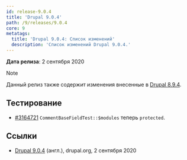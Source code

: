 ```yaml
---
id: release-9.0.4
title: 'Drupal 9.0.4'
path: /9/releases/9.0.4
core: 9
metatags:
  title: 'Drupal 9.0.4: Список изменений'
  description: 'Список изменений Drupal 9.0.4.'
---
```


**Дата релиза**: 2 сентября 2020

> [!NOTE]
> Данный релиз также содержит изменения внесенные в [Drupal 8.9.4](../../8/releases/release-8.9.4.md).

## Тестирование

- [#3164721](https://www.drupal.org/project/drupal/issues/3164721) `CommentBaseFieldTest::$modules` теперь `protected`.

## Ссылки

- [Drupal 9.0.4](https://www.drupal.org/project/drupal/releases/9.0.4) (англ.), drupal.org, 2 сентября 2020